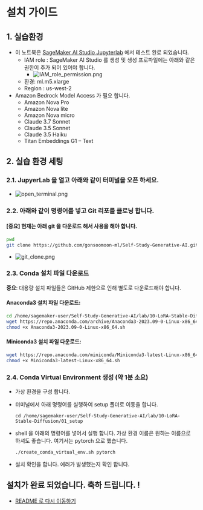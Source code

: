 # 설치 가이드

## 1. 실습환경
- 이 노트북은 [SageMaker AI Studio Jupyterlab](https://docs.aws.amazon.com/ko_kr/sagemaker/latest/dg/studio-updated-jl.html) 에서 테스트 완료 되었습니다.
    - IAM role : SageMaker AI Studio 를 생성 및 생성 프로파일에는 아래와 같은 권한이 추가 되어 있어야 합니다.
        - ![IAM_role_permission.png](img/IAM_role_permission.png)
    - 환경: ml.m5.xlarge 
    - Region : us-west-2
- Amazon Bedrock Model Access 가 필요 합니다.
    - Amazon Nova Pro
    - Amazon Nova lite
    - Amazon Nova micro
    - Claude 3.7 Sonnet 
    - Claude 3.5 Sonnet 
    - Claude 3.5 Haiku
    - Titan Embeddings G1 – Text
    

## 2. 실습 환경 세팅
### 2.1. JupyerLab 을 열고 아래와 같이 터미널을 오픈 하세요.
- ![open_terminal.png](img/open_terminal.png)

### 2.2. 아래와 같이 명령어를 넣고 Git 리포를 클로닝 합니다.
#### [중요] 현재는 아래 git 을 다운로드 해서 사용을 해야 합니다.
```bash
pwd
git clone https://github.com/gonsoomoon-ml/Self-Study-Generative-AI.git
```
- ![git_clone.png](img/git_clone.png)

### 2.3. Conda 설치 파일 다운로드
**중요**: 대용량 설치 파일들은 GitHub 제한으로 인해 별도로 다운로드해야 합니다.

#### Anaconda3 설치 파일 다운로드:
```bash
cd /home/sagemaker-user/Self-Study-Generative-AI/lab/10-LoRA-Stable-Diffusion/01_setup
wget https://repo.anaconda.com/archive/Anaconda3-2023.09-0-Linux-x86_64.sh
chmod +x Anaconda3-2023.09-0-Linux-x86_64.sh
```

#### Miniconda3 설치 파일 다운로드:
```bash
wget https://repo.anaconda.com/miniconda/Miniconda3-latest-Linux-x86_64.sh
chmod +x Miniconda3-latest-Linux-x86_64.sh
```

### 2.4. Conda Virtual Environment 생성 (약 1분 소요)
- 가상 환경을 구성 합니다.
- 터미널에서 아래 명령어를 실행하여 setup 폴더로 이동을 합니다. 
    ```
    cd /home/sagemaker-user/Self-Study-Generative-AI/lab/10-LoRA-Stable-Diffusion/01_setup
    ```
- shell 을 아래의 명령어를 넣어서 실행 합니다. 가상 환경 이름은 원하는 이름으로 하셔도 좋습니다. 여기서는 pytorch 으로 했습니다.
    ```
    ./create_conda_virtual_env.sh pytorch
    ```    

- 설치 확인을 합니다. 에러가 발생했는지 확인 합니다.

## 설치가 완료 되었습니다. 축하 드립니다. !
- [README 로 다시 이동하기](../README.md)






